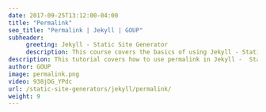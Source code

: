 ```yaml
---
date: 2017-09-25T13:12:00-04:00
title: "Permalink"
seo_title: "Permalink | Jekyll | GOUP"
subheader:
     greeting: Jekyll - Static Site Generator
     description: This course covers the basics of using Jekyll - Static Site Generator. Work your way through the videos/articles and I'll teach you everything you need to know to create a professional and scalable website or blog!
description: This tutorial covers how to use permalink in Jekyll -  Static Site Generator.
author: GOUP
image: permalink.png
video: 938jDG_YPdc
url: /static-site-generators/jekyll/permalink/
weight: 9
---
```

